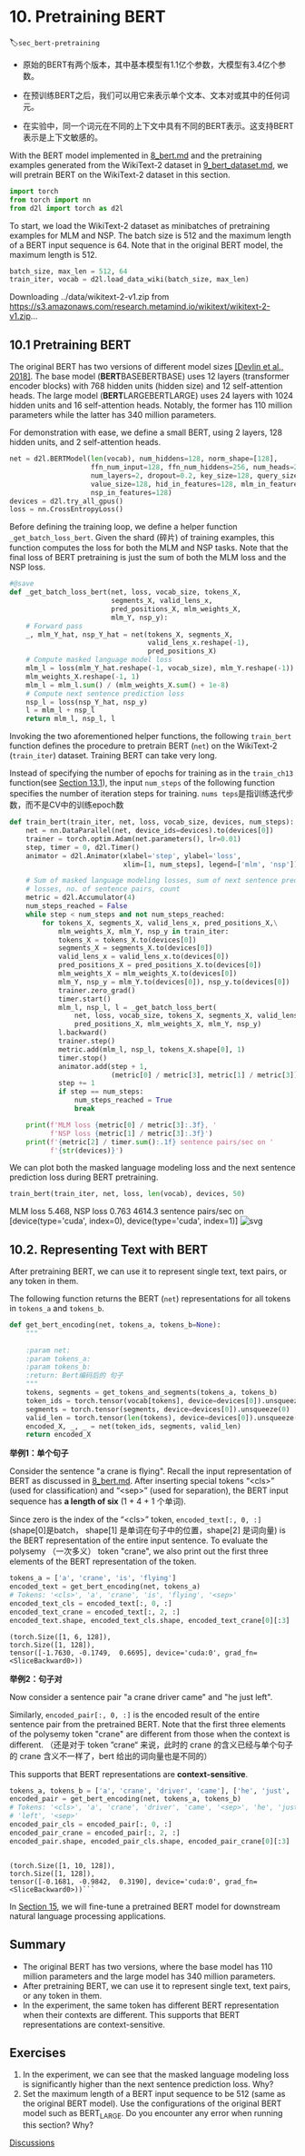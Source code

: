 # 10. Pretraining BERT

:label:`sec_bert-pretraining`



- 原始的BERT有两个版本，其中基本模型有1.1亿个参数，大模型有3.4亿个参数。

- 在预训练BERT之后，我们可以用它来表示单个文本、文本对或其中的任何词元。

- 在实验中，同一个词元在不同的上下文中具有不同的BERT表示。这支持BERT表示是上下文敏感的。



With the BERT model implemented in [8_bert.md](8_bert.md) and the pretraining examples generated from the WikiText-2 dataset in [9_bert_dataset.md](9_bert_dataset.md), we will pretrain BERT on the WikiText-2 dataset in this section.

```python
import torch
from torch import nn
from d2l import torch as d2l
```

To start, we load the WikiText-2 dataset as minibatches of pretraining examples for MLM and NSP. The batch size is 512 and the maximum length of a BERT input sequence is 64. Note that in the original BERT model, the maximum length is 512.

```python
batch_size, max_len = 512, 64
train_iter, vocab = d2l.load_data_wiki(batch_size, max_len)
```

Downloading ../data/wikitext-2-v1.zip from https://s3.amazonaws.com/research.metamind.io/wikitext/wikitext-2-v1.zip...

## 10.1 Pretraining BERT

The original BERT has two versions of different model sizes [[Devlin et al., 2018]](https://d2l.ai/chapter_references/zreferences.html#devlin-chang-lee-ea-2018). The base model (**BERT**BASEBERTBASE) uses 12 layers (transformer encoder blocks) with 768 hidden units (hidden size) and 12 self-attention heads. The large model (**BERT**LARGEBERTLARGE) uses 24 layers with 1024 hidden units and 16 self-attention heads. Notably, the former has 110 million parameters while the latter has 340 million parameters.

For demonstration with ease, we define a small BERT, using 2 layers, 128 hidden units, and 2 self-attention heads.

```python
net = d2l.BERTModel(len(vocab), num_hiddens=128, norm_shape=[128],
                    ffn_num_input=128, ffn_num_hiddens=256, num_heads=2,
                    num_layers=2, dropout=0.2, key_size=128, query_size=128,
                    value_size=128, hid_in_features=128, mlm_in_features=128,
                    nsp_in_features=128)
devices = d2l.try_all_gpus()
loss = nn.CrossEntropyLoss()
```

Before defining the training loop, we define a helper function `_get_batch_loss_bert`. Given the shard (碎片) of training examples, this function computes the loss for both the MLM and NSP tasks. Note that the final loss of BERT pretraining is just the sum of both the MLM loss and the NSP loss.

```python
#@save
def _get_batch_loss_bert(net, loss, vocab_size, tokens_X,
                         segments_X, valid_lens_x,
                         pred_positions_X, mlm_weights_X,
                         mlm_Y, nsp_y):
    # Forward pass
    _, mlm_Y_hat, nsp_Y_hat = net(tokens_X, segments_X,
                                  valid_lens_x.reshape(-1),
                                  pred_positions_X)
    # Compute masked language model loss
    mlm_l = loss(mlm_Y_hat.reshape(-1, vocab_size), mlm_Y.reshape(-1)) *\
    mlm_weights_X.reshape(-1, 1)
    mlm_l = mlm_l.sum() / (mlm_weights_X.sum() + 1e-8)
    # Compute next sentence prediction loss
    nsp_l = loss(nsp_Y_hat, nsp_y)
    l = mlm_l + nsp_l
    return mlm_l, nsp_l, l
```

Invoking the two aforementioned helper functions, the following `train_bert` function defines the procedure to pretrain BERT (`net`) on the WikiText-2 (`train_iter`) dataset. Training BERT can take very long.

Instead of specifying the number of epochs for training as in the `train_ch13` function(see [Section 13.1](https://d2l.ai/chapter_computer-vision/image-augmentation.html#sec-image-augmentation)), the input `num_steps` of the following function specifies the number of iteration steps for training. `nums teps`是指训练迭代步数，而不是CV中的训练epoch数

```python
def train_bert(train_iter, net, loss, vocab_size, devices, num_steps):
    net = nn.DataParallel(net, device_ids=devices).to(devices[0])
    trainer = torch.optim.Adam(net.parameters(), lr=0.01)
    step, timer = 0, d2l.Timer()
    animator = d2l.Animator(xlabel='step', ylabel='loss',
                            xlim=[1, num_steps], legend=['mlm', 'nsp'])

    # Sum of masked language modeling losses, sum of next sentence prediction
    # losses, no. of sentence pairs, count
    metric = d2l.Accumulator(4)
    num_steps_reached = False
    while step < num_steps and not num_steps_reached:
        for tokens_X, segments_X, valid_lens_x, pred_positions_X,\
            mlm_weights_X, mlm_Y, nsp_y in train_iter:
            tokens_X = tokens_X.to(devices[0])
            segments_X = segments_X.to(devices[0])
            valid_lens_x = valid_lens_x.to(devices[0])
            pred_positions_X = pred_positions_X.to(devices[0])
            mlm_weights_X = mlm_weights_X.to(devices[0])
            mlm_Y, nsp_y = mlm_Y.to(devices[0]), nsp_y.to(devices[0])
            trainer.zero_grad()
            timer.start()
            mlm_l, nsp_l, l = _get_batch_loss_bert(
                net, loss, vocab_size, tokens_X, segments_X, valid_lens_x,
                pred_positions_X, mlm_weights_X, mlm_Y, nsp_y)
            l.backward()
            trainer.step()
            metric.add(mlm_l, nsp_l, tokens_X.shape[0], 1)
            timer.stop()
            animator.add(step + 1,
                         (metric[0] / metric[3], metric[1] / metric[3]))
            step += 1
            if step == num_steps:
                num_steps_reached = True
                break

    print(f'MLM loss {metric[0] / metric[3]:.3f}, '
          f'NSP loss {metric[1] / metric[3]:.3f}')
    print(f'{metric[2] / timer.sum():.1f} sentence pairs/sec on '
          f'{str(devices)}')
```

We can plot both the masked language modeling loss and the next sentence prediction loss during BERT pretraining.

```python
train_bert(train_iter, net, loss, len(vocab), devices, 50)
```

MLM loss 5.468, NSP loss 0.763
4614.3 sentence pairs/sec on [device(type='cuda', index=0), device(type='cuda', index=1)]
![svg](output_11_1.svg)

## 10.2. Representing Text with BERT

After pretraining BERT, we can use it to represent single text, text pairs, or any token in them.

The following function returns the BERT (`net`) representations for all tokens in `tokens_a` and `tokens_b`.

```python
def get_bert_encoding(net, tokens_a, tokens_b=None):
    """
  
    :param net: 
    :param tokens_a: 
    :param tokens_b: 
    :return: Bert编码后的 句子
    """
    tokens, segments = get_tokens_and_segments(tokens_a, tokens_b)
    token_ids = torch.tensor(vocab[tokens], device=devices[0]).unsqueeze(0)
    segments = torch.tensor(segments, device=devices[0]).unsqueeze(0)
    valid_len = torch.tensor(len(tokens), device=devices[0]).unsqueeze(0)
    encoded_X, _, _ = net(token_ids, segments, valid_len)
    return encoded_X
```

**举例1：单个句子**

Consider the sentence "a crane is flying". Recall the input representation of BERT as discussed in [8_bert.md](8_bert.md). After inserting special tokens “&lt;cls&gt;” (used for classification) and “&lt;sep&gt;” (used for separation), the BERT input sequence has **a length of six** (1 + 4 + 1 个单词).

Since zero is the index of the “&lt;cls&gt;” token, `encoded_text[:, 0, :]` (shape[0]是batch， shape[1] 是单词在句子中的位置，shape[2] 是词向量) is the BERT representation of the entire input sentence. To evaluate the polysemy （一次多义） token "crane", we also print out the first three elements of the BERT representation of the token.

```python
tokens_a = ['a', 'crane', 'is', 'flying']
encoded_text = get_bert_encoding(net, tokens_a)
# Tokens: '<cls>', 'a', 'crane', 'is', 'flying', '<sep>'
encoded_text_cls = encoded_text[:, 0, :]
encoded_text_crane = encoded_text[:, 2, :]
encoded_text.shape, encoded_text_cls.shape, encoded_text_crane[0][:3]
```

```
(torch.Size([1, 6, 128]),
torch.Size([1, 128]),
tensor([-1.7630, -0.1749,  0.6695], device='cuda:0', grad_fn=<SliceBackward0>))
```

**举例2：句子对**

Now consider a sentence pair "a crane driver came" and "he just left".

Similarly, `encoded_pair[:, 0, :]` is the encoded result of the entire sentence pair from the pretrained BERT. Note that the first three elements of the polysemy token "crane" are different from those when the context is different. （还是对于 token ”crane“ 来说，此时的 crane 的含义已经与单个句子的 crane 含义不一样了，bert 给出的词向量也是不同的）

This supports that BERT representations are **context-sensitive**.

```python
tokens_a, tokens_b = ['a', 'crane', 'driver', 'came'], ['he', 'just', 'left']
encoded_pair = get_bert_encoding(net, tokens_a, tokens_b)
# Tokens: '<cls>', 'a', 'crane', 'driver', 'came', '<sep>', 'he', 'just',
# 'left', '<sep>'
encoded_pair_cls = encoded_pair[:, 0, :]
encoded_pair_crane = encoded_pair[:, 2, :]
encoded_pair.shape, encoded_pair_cls.shape, encoded_pair_crane[0][:3]
```

```

(torch.Size([1, 10, 128]), 
torch.Size([1, 128]), 
tensor([-0.1681, -0.9842,  0.3190], device='cuda:0', grad_fn=<SliceBackward0>))```
```

In [Section 15](https://d2l.ai/chapter_natural-language-processing-applications/index.html#chap-nlp-app), we will fine-tune a pretrained BERT model for downstream natural language processing applications.

## Summary

* The original BERT has two versions, where the base model has 110 million parameters and the large model has 340 million parameters.
* After pretraining BERT, we can use it to represent single text, text pairs, or any token in them.
* In the experiment, the same token has different BERT representation when their contexts are different. This supports that BERT representations are context-sensitive.

## Exercises

1. In the experiment, we can see that the masked language modeling loss is significantly higher than the next sentence prediction loss. Why?
2. Set the maximum length of a BERT input sequence to be 512 (same as the original BERT model). Use the configurations of the original BERT model such as $\text{BERT}_{\text{LARGE}}$. Do you encounter any error when running this section? Why?

[Discussions](https://discuss.d2l.ai/t/1497)
